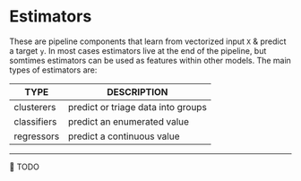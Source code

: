 # Estimators

These are pipeline components that learn from vectorized input `X` & predict a target `y`.
In most cases estimators live at the end of the pipeline, but somtimes estimators can be used
as features within other models. The main types of estimators are:

| TYPE        | DESCRIPTION                        |
|-------------|------------------------------------|
| clusterers  | predict or triage data into groups |
| classifiers | predict an enumerated value        |
| regressors  | predict a continuous value         |

---
🚧 TODO
